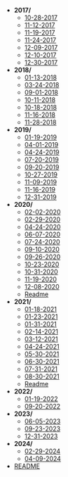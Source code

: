 - **2017/**
  - [10-28-2017](2017/10-28-2017.md)
  - [11-12-2017](2017/11-12-2017.md)
  - [11-19-2017](2017/11-19-2017.md)
  - [11-24-2017](2017/11-24-2017.md)
  - [12-09-2017](2017/12-09-2017.md)
  - [12-10-2017](2017/12-10-2017.md)
  - [12-30-2017](2017/12-30-2017.md)
- **2018/**
  - [01-13-2018](2018/01-13-2018.md)
  - [03-24-2018](2018/03-24-2018.md)
  - [09-01-2018](2018/09-01-2018.md)
  - [10-11-2018](2018/10-11-2018.md)
  - [10-18-2018](2018/10-18-2018.md)
  - [11-16-2018](2018/11-16-2018.md)
  - [11-28-2018](2018/11-28-2018.md)
- **2019/**
  - [01-19-2019](2019/01-19-2019.md)
  - [04-01-2019](2019/04-01-2019.md)
  - [04-24-2019](2019/04-24-2019.md)
  - [07-20-2019](2019/07-20-2019.md)
  - [09-20-2019](2019/09-20-2019.md)
  - [10-27-2019](2019/10-27-2019.md)
  - [11-09-2019](2019/11-09-2019.md)
  - [11-16-2019](2019/11-16-2019.md)
  - [12-31-2019](2019/12-31-2019.md)
- **2020/**
  - [02-02-2020](2020/02-02-2020.md)
  - [02-29-2020](2020/02-29-2020.md)
  - [04-24-2020](2020/04-24-2020.md)
  - [06-07-2020](2020/06-07-2020.md)
  - [07-24-2020](2020/07-24-2020.md)
  - [09-10-2020](2020/09-10-2020.md)
  - [09-26-2020](2020/09-26-2020.md)
  - [10-23-2020](2020/10-23-2020.md)
  - [10-31-2020](2020/10-31-2020.md)
  - [11-19-2020](2020/11-19-2020.md)
  - [12-08-2020](2020/12-08-2020.md)
  - [Readme](2020/Readme.md)
- **2021/**
  - [01-18-2021](2021/01-18-2021.md)
  - [01-23-2021](2021/01-23-2021.md)
  - [01-31-2021](2021/01-31-2021.md)
  - [02-14-2021](2021/02-14-2021.md)
  - [03-12-2021](2021/03-12-2021.md)
  - [04-24-2021](2021/04-24-2021.md)
  - [05-30-2021](2021/05-30-2021.md)
  - [06-30-2021](2021/06-30-2021.md)
  - [07-31-2021](2021/07-31-2021.md)
  - [08-30-2021](2021/08-30-2021.md)
  - [Readme](2021/Readme.md)
- **2022/**
  - [01-19-2022](2022/01-19-2022.md)
  - [09-20-2022](2022/09-20-2022.md)
- **2023/**
  - [06-05-2023](2023/06-05-2023.md)
  - [09-23-2023](2023/09-23-2023.md)
  - [12-31-2023](2023/12-31-2023.md)
- **2024/**
  - [02-29-2024](2024/02-29-2024.md)
  - [04-09-2024](2024/04-09-2024.md)
- [README](README.md)

